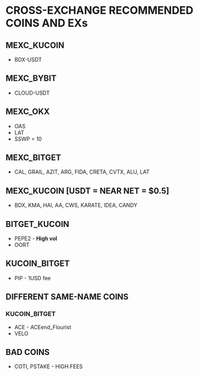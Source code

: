 # CROSS-EXCHANGE RECOMMENDED COINS AND EXs

## MEXC_KUCOIN
- BDX-USDT

## MEXC_BYBIT
- CLOUD-USDT

## MEXC_OKX
- OAS
- LAT
- SSWP = 10

## MEXC_BITGET
- CAL, GRAIL, AZIT, ARG, FIDA, CRETA, CVTX, ALU, LAT
## MEXC_KUCOIN [USDT = NEAR NET = $0.5]
- BDX, KMA, HAI, AA, CWS, KARATE, IDEA, CANDY

## BITGET_KUCOIN
- PEPE2 - **High vol**
- OORT

## KUCOIN_BITGET
- PIP - 1USD fee

## DIFFERENT SAME-NAME COINS
### KUCOIN_BITGET
- ACE - ACEend_Flourist
- VELO

## BAD COINS
- COTI, PSTAKE - HIGH FEES